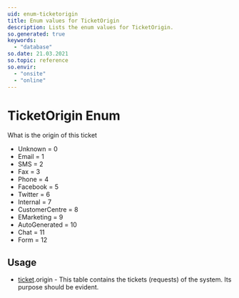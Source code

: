 ```yaml
---
uid: enum-ticketorigin
title: Enum values for TicketOrigin
description: Lists the enum values for TicketOrigin.
so.generated: true
keywords:
  - "database"
so.date: 21.03.2021
so.topic: reference
so.envir:
  - "onsite"
  - "online"
---
```


# TicketOrigin Enum

What is the origin of this ticket

* Unknown = 0
* Email = 1
* SMS = 2
* Fax = 3
* Phone = 4
* Facebook = 5
* Twitter = 6
* Internal = 7
* CustomerCentre = 8
* EMarketing = 9
* AutoGenerated = 10
* Chat = 11
* Form = 12

## Usage

* [ticket](../ticket.md).origin - This table contains the tickets (requests) of the system. Its purpose should be evident.
